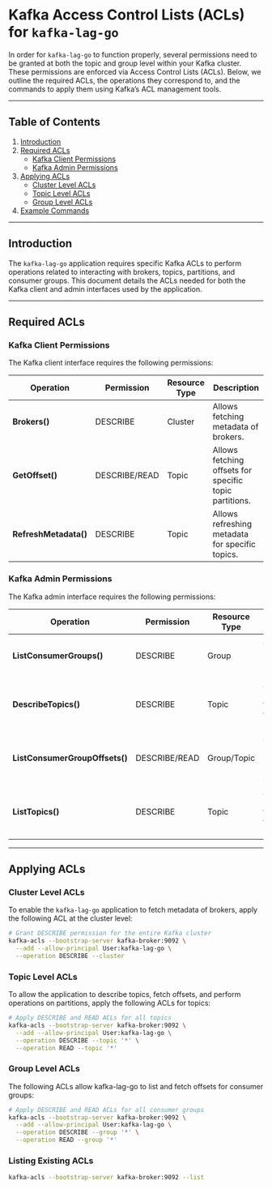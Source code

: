 # Kafka Access Control Lists (ACLs) for `kafka-lag-go`

In order for `kafka-lag-go` to function properly, several permissions need to be granted at both the topic and group level within your Kafka cluster. These permissions are enforced via Access Control Lists (ACLs). Below, we outline the required ACLs, the operations they correspond to, and the commands to apply them using Kafka’s ACL management tools.

---

## Table of Contents

1. [Introduction](#introduction)
2. [Required ACLs](#required-acls)
    - [Kafka Client Permissions](#kafka-client-permissions)
    - [Kafka Admin Permissions](#kafka-admin-permissions)
3. [Applying ACLs](#applying-acls)
    - [Cluster Level ACLs](#cluster-level-acls)
    - [Topic Level ACLs](#topic-level-acls)
    - [Group Level ACLs](#group-level-acls)
4. [Example Commands](#example-commands)

---

## Introduction

The `kafka-lag-go` application requires specific Kafka ACLs to perform operations related to interacting with brokers, topics, partitions, and consumer groups. This document details the ACLs needed for both the Kafka client and admin interfaces used by the application.

---

## Required ACLs

### Kafka Client Permissions

The Kafka client interface requires the following permissions:

| Operation                  | Permission  | Resource Type | Description                                                        |
|----------------------------|-------------|---------------|--------------------------------------------------------------------|
| **Brokers()**               | DESCRIBE    | Cluster       | Allows fetching metadata of brokers.                               |
| **GetOffset()**             | DESCRIBE/READ | Topic       | Allows fetching offsets for specific topic partitions.             |
| **RefreshMetadata()**       | DESCRIBE    | Topic         | Allows refreshing metadata for specific topics.                    |

### Kafka Admin Permissions

The Kafka admin interface requires the following permissions:

| Operation                               | Permission  | Resource Type | Description                                                        |
|-----------------------------------------|-------------|---------------|--------------------------------------------------------------------|
| **ListConsumerGroups()**                | DESCRIBE    | Group         | Allows listing of all consumer groups.                             |
| **DescribeTopics()**                    | DESCRIBE    | Topic         | Allows describing topics and their metadata.                       |
| **ListConsumerGroupOffsets()**          | DESCRIBE/READ | Group/Topic  | Allows listing offsets for a consumer group.                       |
| **ListTopics()**                        | DESCRIBE    | Topic         | Allows listing all topics and their details.                       |

---

## Applying ACLs

### Cluster Level ACLs
To enable the `kafka-lag-go` application to fetch metadata of brokers, apply the following ACL at the cluster level:

```bash
# Grant DESCRIBE permission for the entire Kafka cluster
kafka-acls --bootstrap-server kafka-broker:9092 \
  --add --allow-principal User:kafka-lag-go \
  --operation DESCRIBE --cluster
```

### Topic Level ACLs
To allow the application to describe topics, fetch offsets, and perform operations on partitions, apply the following ACLs for topics:

```bash
# Apply DESCRIBE and READ ACLs for all topics
kafka-acls --bootstrap-server kafka-broker:9092 \
  --add --allow-principal User:kafka-lag-go \
  --operation DESCRIBE --topic '*' \
  --operation READ --topic '*'
```

### Group Level ACLs    
The following ACLs allow kafka-lag-go to list and fetch offsets for consumer groups:

```bash
# Apply DESCRIBE and READ ACLs for all consumer groups
kafka-acls --bootstrap-server kafka-broker:9092 \
  --add --allow-principal User:kafka-lag-go \
  --operation DESCRIBE --group '*' \
  --operation READ --group '*'
```


### Listing Existing ACLs
```bash
kafka-acls --bootstrap-server kafka-broker:9092 --list
```